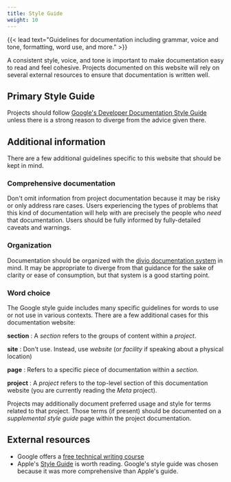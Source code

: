 ```yaml
---
title: Style Guide
weight: 10
---
```


{{< lead text="Guidelines for documentation including grammar, voice and tone, formatting, word use, and more." >}}

A consistent style, voice, and tone is important to make documentation easy to read and feel cohesive. Projects documented on this website will rely on several external resources to ensure that documentation is written well.

## Primary Style Guide

Projects should follow [Google's Developer Documentation Style Guide](https://developers.google.com/style) unless there is a strong reason to diverge from the advice given there.

## Additional information

There are a few additional guidelines specific to this website that should be kept in mind.

### Comprehensive documentation

Don't omit information from project documentation because it may be risky or only address rare cases. Users experiencing the types of problems that this kind of documentation will help with are precisely the people who _need_ that documentation. Users should be fully informed by fully-detailed caveats and warnings.

### Organization

Documentation should be organized with the [divio documentation system](https://documentation.divio.com) in mind. It may be appropriate to diverge from that guidance for the sake of clarity or ease of consumption, but that system is a good starting point.

### Word choice

The Google style guide includes many specific guidelines for words to use or not use in various contexts. There are a few additional cases for this documentation website:

**section**
: A _section_ refers to the groups of content within a _project_.

**site**
: Don't use. Instead, use _website_ (or _facility_ if speaking about a physical location)

**page**
: Refers to a specific piece of documentation within a _section_.

**project**
: A _project_ refers to the top-level section of this documentation website (you are currently reading the _Meta_ project).

Projects may additionally document preferred usage and style for terms related to that project. Those terms (if present) should be documented on a _supplemental style guide_ page within the project documentation.


## External resources

* Google offers a [free technical writing course](https://developers.google.com/tech-writing)
* Apple's [Style Guide](https://support.apple.com/guide/applestyleguide/welcome/web) is worth reading. Google's style guide was chosen because it was more comprehensive than Apple's guide.
